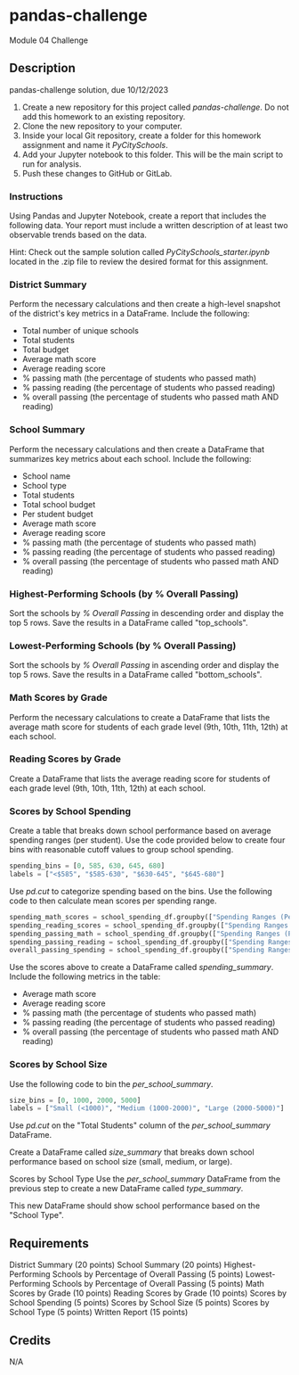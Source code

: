 # pandas-challenge
 Module 04 Challenge


## Description 
pandas-challenge solution, due 10/12/2023

1. Create a new repository for this project called _pandas-challenge_. Do not add this homework to an existing repository.
2. Clone the new repository to your computer.
3. Inside your local Git repository, create a folder for this homework assignment and name it _PyCitySchools_.
4. Add your Jupyter notebook to this folder. This will be the main script to run for analysis.
5. Push these changes to GitHub or GitLab.

### Instructions 
Using Pandas and Jupyter Notebook, create a report that includes the following data. Your report must include a written description of at least two observable trends based on the data.

Hint: Check out the sample solution called _PyCitySchools_starter.ipynb_ located in the .zip file to review the desired format for this assignment.

### District Summary
Perform the necessary calculations and then create a high-level snapshot of the district's key metrics in a DataFrame.
Include the following:
* Total number of unique schools
* Total students
* Total budget
* Average math score
* Average reading score
* % passing math (the percentage of students who passed math)
* % passing reading (the percentage of students who passed reading)
* % overall passing (the percentage of students who passed math AND reading)

### School Summary
Perform the necessary calculations and then create a DataFrame that summarizes key metrics about each school.
Include the following:
* School name
* School type
* Total students
* Total school budget
* Per student budget
* Average math score
*  Average reading score
* % passing math (the percentage of students who passed math)
* % passing reading (the percentage of students who passed reading)
* % overall passing (the percentage of students who passed math AND reading)

### Highest-Performing Schools (by % Overall Passing)
Sort the schools by _% Overall Passing_ in descending order and display the top 5 rows.
Save the results in a DataFrame called "top_schools".

### Lowest-Performing Schools (by % Overall Passing)
Sort the schools by _% Overall Passing_ in ascending order and display the top 5 rows.
Save the results in a DataFrame called "bottom_schools".

### Math Scores by Grade
Perform the necessary calculations to create a DataFrame that lists the average math score for students of each grade level (9th, 10th, 11th, 12th) at each school.

### Reading Scores by Grade
Create a DataFrame that lists the average reading score for students of each grade level (9th, 10th, 11th, 12th) at each school.

### Scores by School Spending
Create a table that breaks down school performance based on average spending ranges (per student).
Use the code provided below to create four bins with reasonable cutoff values to group school spending.

``` python
spending_bins = [0, 585, 630, 645, 680]
labels = ["<$585", "$585-630", "$630-645", "$645-680"]
``` 
Use _pd.cut_ to categorize spending based on the bins.
Use the following code to then calculate mean scores per spending range.

``` python  
spending_math_scores = school_spending_df.groupby(["Spending Ranges (Per Student)"])["Average Math Score"].mean()
spending_reading_scores = school_spending_df.groupby(["Spending Ranges (Per Student)"])["Average Reading Score"].mean()
spending_passing_math = school_spending_df.groupby(["Spending Ranges (Per Student)"])["% Passing Math"].mean()
spending_passing_reading = school_spending_df.groupby(["Spending Ranges (Per Student)"])["% Passing Reading"].mean()
overall_passing_spending = school_spending_df.groupby(["Spending Ranges (Per Student)"])["% Overall Passing"].mean()
```

Use the scores above to create a DataFrame called _spending_summary_.
Include the following metrics in the table:
* Average math score
* Average reading score
* % passing math (the percentage of students who passed math)
* % passing reading (the percentage of students who passed reading)
* % overall passing (the percentage of students who passed math AND reading)

### Scores by School Size
Use the following code to bin the _per_school_summary_.

``` python
size_bins = [0, 1000, 2000, 5000]
labels = ["Small (<1000)", "Medium (1000-2000)", "Large (2000-5000)"]
```

Use _pd.cut_ on the "Total Students" column of the _per_school_summary_ DataFrame.

Create a DataFrame called _size_summary_ that breaks down school performance based on school size (small, medium, or large).

Scores by School Type
Use the _per_school_summary_ DataFrame from the previous step to create a new DataFrame called _type_summary_.

This new DataFrame should show school performance based on the "School Type".

## Requirements 
District Summary (20 points)
School Summary (20 points)
Highest-Performing Schools by Percentage of Overall Passing (5 points)
Lowest-Performing Schools by Percentage of Overall Passing (5 points)
Math Scores by Grade (10 points)
Reading Scores by Grade (10 points)
Scores by School Spending (5 points)
Scores by School Size (5 points)
Scores by School Type (5 points)
Written Report (15 points)

## Credits 
N/A 